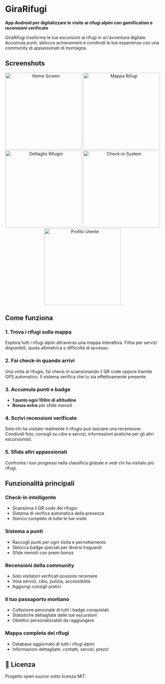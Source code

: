 # GiraRifugi 

**App Android per digitalizzare le visite ai rifugi alpini con gamification e recensioni verificate**

GiraRifugi trasforma le tue escursioni ai rifugi in un'avventura digitale. Accumula punti, sblocca achievement e condividi le tue esperienze con una community di appassionati di montagna.

## Screenshots

<div align="center">
  <img width="250" alt="Home Screen" src="https://github.com/user-attachments/assets/1c4f793d-d47f-443e-a201-7a3996c49b80" />
  <img width="250" alt="Mappa Rifugi" src="https://github.com/user-attachments/assets/d47c5eae-8c2a-48fc-9fb3-4f722da49286" />
  <br/>
  <img width="250" alt="Dettaglio Rifugio" src="https://github.com/user-attachments/assets/e2543369-a099-41f7-b2f1-56230d3318ab" />
  <img width="250" alt="Check-in System" src="https://github.com/user-attachments/assets/129bb65e-3c96-4aff-b4fc-3aee2cb1422f" />
  <br/>
  <img width="250" alt="Profilo Utente" src="https://github.com/user-attachments/assets/75af3b20-5334-4e80-a30e-b432c0244906" />
</div>

## Come funziona

### 1. **Trova i rifugi sulla mappa**
Esplora tutti i rifugi alpini attraverso una mappa interattiva. Filtra per servizi disponibili, quota altimetrica o difficoltà di accesso.

### 2. **Fai check-in quando arrivi**
Una volta al rifugio, fai check-in scansionando il QR code oppure tramite GPS automatico. Il sistema verifica che tu sia effettivamente presente.

### 3. **Accumula punti e badge**
- **1 punto ogni 100m di altitudine**
- **Bonus extra** per sfide mensili

### 4. **Scrivi recensioni verificate**
Solo chi ha visitato realmente il rifugio può lasciare una recensione. Condividi foto, consigli su cibo e servizi, informazioni pratiche per gli altri escursionisti.

### 5. **Sfida altri appassionati**
Confronta i tuoi progressi nella classifica globale e vedi chi ha visitato più rifugi.

## Funzionalità principali

### **Check-in intelligente**
- Scansiona il QR code del rifugio
- Sistema di verifica automatica della presenza
- Storico completo di tutte le tue visite

### **Sistema a punti**
- Raccogli punti per ogni visita e pernottamento  
- Sblocca badge speciali per diversi traguardi
- Sfide mensili con premi bonus

### **Recensioni della community**
- Solo visitatori verificati possono recensire
- Vota servizi, cibo, pulizia, accessibilità
- Aggiungi consigli pratici

### **Il tuo passaporto montano**
- Collezione personale di tutti i badge conquistati
- Statistiche dettagliate delle tue escursioni  
- Obiettivi personalizzabili da raggiungere

### **Mappa completa dei rifugi**
- Database aggiornato di tutti i rifugi alpini
- Informazioni dettagliate: contatti, servizi, prezzi

## 📄 Licenza

Progetto open source sotto licenza MIT.
